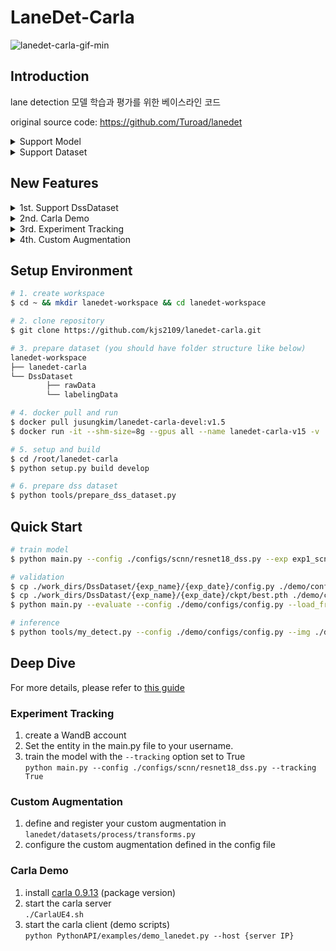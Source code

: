 # LaneDet-Carla
![lanedet-carla-gif-min](https://github.com/user-attachments/assets/31db0618-9d6d-4368-807d-985cdc8641d8)
## Introduction

lane detection 모델 학습과 평가를 위한 베이스라인 코드   

original source code: https://github.com/Turoad/lanedet 

<details>
    <summary>Support Model</summary>
    <div markdown="1">
        <ul>
            <li><a href='https://arxiv.org/pdf/1712.06080'>SCNN</a></li>
            <li><a href='https://arxiv.org/pdf/2004.11757'>UFLD</a></li>
            <li><a href='https://arxiv.org/pdf/2010.12035'>LaneATT</a></li>
            <li><a href='https://arxiv.org/pdf/2105.05003'>CondLane</a></li>
        </ul>
    </div>
</details>
<details>
    <summary>Support Dataset</summary>
    <div markdown="1">
        <ul>
            <li>TuSimple</li>
            <ul> 
                <li><a href='https://drive.google.com/file/d/1cTCLcsTVF2M6rIxUac-3DsyBPHvh1Jom/view?usp=sharing'>download link</a> (학습에 바로 사용 가능한 형태로 구성)</li>
                <li>support metric :  accuracy</li>
            </ul>
            <li>DssDataset</li>
                <ul> 
                    <li>고신뢰성 물리 기반 자율주행 시뮬레이션인 Divine Sim Suite(DSS)에서 수집된 자율주행 인공지능 학습용 데이터</li>
                    <li>support metric :  dice</li>
                </ul>
            <li>CULane</li>
            <ul> 
                <li>support metric :  f1-score</li>
            </ul>
        </ul>
    </div>

</details>

## New Features
<details> 
    <summary>1st. Support DssDataset</summary>
    <div markdown="1">
        <ul>
            <li>DssDataset에 대한 모델 학습과 평가 지원</li>
        </ul>
    </div>
</details>
<details> 
    <summary>2nd. Carla Demo</summary>
    <div markdown="1">
        <ul>
            <li>오픈소스 자율주행 시뮬레이터인 Carla에서 학습된 모델 검증</li>
        </ul>
    </div>
</details>
<details> 
    <summary>3rd.  Experiment Tracking</summary>
    <div markdown="1">
        <ul>
            <li>지속적인 모델의 성능 비교와 학습과정 모니터링을 위한 유틸리티 제공</li> 
            <ul>
                <li><a href='https://kr.wandb.ai/'>WandB</a>a - learning rate, training loss, vailation metric tracking 가능</li>
                <li>학습 과정에서의 inference 결과 모니터링 가능</li>
                <li>학습 단위로 실험의 config와 best model의 가중치 파일 저장</li>
            </ul>
        </ul>
    </div>
</details>
<details> 
    <summary>4th. Custom Augmentation</summary>
    <div markdown="1">
        <ul>
            <li>Albumentation 라이브러리를 활용한 Custom Augmentation 구현 및 적용 가능</li> 
            <li>RandAugment 지원</li> 
        </ul>
    </div>
</details>

## Setup Environment

```bash
# 1. create workspace
$ cd ~ && mkdir lanedet-workspace && cd lanedet-workspace 

# 2. clone repository 
$ git clone https://github.com/kjs2109/lanedet-carla.git 

# 3. prepare dataset (you should have folder structure like below)
lanedet-workspace
├── lanedet-carla
└── DssDataset 
        ├── rawData
        └── labelingData

# 4. docker pull and run 
$ docker pull jusungkim/lanedet-carla-devel:v1.5
$ docker run -it --shm-size=8g --gpus all --name lanedet-carla-v15 -v ./lanedet-carla:/root/lanedet-carla -v ./DssDataset:/root/DssDataset jusungkim/lanedet-carla-devel:v1.5  

# 5. setup and build 
$ cd /root/lanedet-carla 
$ python setup.py build develop 

# 6. prepare dss dataset
$ python tools/prepare_dss_dataset.py  
```

## Quick Start

```bash
# train model 
$ python main.py --config ./configs/scnn/resnet18_dss.py --exp exp1_scnn-resnet18_dss_base 

# validation 
$ cp ./work_dirs/DssDataset/{exp_name}/{exp_date}/config.py ./demo/configs/ 
$ cp ./work_dirs/DssDatast/{exp_name}/{exp_date}/ckpt/best.pth ./demo/checkpoints
$ python main.py --evaluate --config ./demo/configs/config.py --load_from ./demo/checkpoints/best.pth 

# inference 
$ python tools/my_detect.py --config ./demo/configs/config.py --img ./demo/images --load_from ./demo/checkpoints/best.pth --savedir ./vis

```

## Deep Dive

For more details, please refer to [this guide](https://github.com/kjs2109/lanedet-carla/blob/main/docs/Landet-Carla%20%ED%99%9C%EC%9A%A9%20%EA%B0%80%EC%9D%B4%EB%93%9C.pdf)

### Experiment Tracking

1. create a WandB account 
2. Set the entity in the main.py file to your username.
3. train the model with the `--tracking` option set to True  
`python main.py --config ./configs/scnn/resnet18_dss.py --tracking True` 

### Custom Augmentation

1. define and register your custom augmentation in `lanedet/datasets/process/transforms.py` 
2. configure the custom augmentation defined in the config file

### Carla Demo

1. install [carla 0.9.13](https://carla.readthedocs.io/en/latest/start_quickstart/#b-package-installation) (package version) 
2. start the carla server  
`./CarlaUE4.sh` 
3. start the carla client (demo scripts)  
`python PythonAPI/examples/demo_lanedet.py --host {server IP}`
